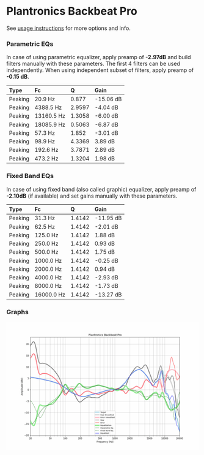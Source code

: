 # Plantronics Backbeat Pro
See [usage instructions](https://github.com/jaakkopasanen/AutoEq#usage) for more options and info.

### Parametric EQs
In case of using parametric equalizer, apply preamp of **-2.97dB** and build filters manually
with these parameters. The first 4 filters can be used independently.
When using independent subset of filters, apply preamp of **-0.15 dB**.

| Type    | Fc         |      Q | Gain      |
|:--------|:-----------|:-------|:----------|
| Peaking | 20.9 Hz    | 0.877  | -15.06 dB |
| Peaking | 4388.5 Hz  | 2.9597 | -4.04 dB  |
| Peaking | 13160.5 Hz | 1.3058 | -6.00 dB  |
| Peaking | 18085.9 Hz | 0.5063 | -6.87 dB  |
| Peaking | 57.3 Hz    | 1.852  | -3.01 dB  |
| Peaking | 98.9 Hz    | 4.3369 | 3.89 dB   |
| Peaking | 192.6 Hz   | 3.7871 | 2.89 dB   |
| Peaking | 473.2 Hz   | 1.3204 | 1.98 dB   |

### Fixed Band EQs
In case of using fixed band (also called graphic) equalizer, apply preamp of **-2.10dB**
(if available) and set gains manually with these parameters.

| Type    | Fc         |      Q | Gain      |
|:--------|:-----------|:-------|:----------|
| Peaking | 31.3 Hz    | 1.4142 | -11.95 dB |
| Peaking | 62.5 Hz    | 1.4142 | -2.01 dB  |
| Peaking | 125.0 Hz   | 1.4142 | 1.88 dB   |
| Peaking | 250.0 Hz   | 1.4142 | 0.93 dB   |
| Peaking | 500.0 Hz   | 1.4142 | 1.75 dB   |
| Peaking | 1000.0 Hz  | 1.4142 | -0.25 dB  |
| Peaking | 2000.0 Hz  | 1.4142 | 0.94 dB   |
| Peaking | 4000.0 Hz  | 1.4142 | -2.93 dB  |
| Peaking | 8000.0 Hz  | 1.4142 | -1.73 dB  |
| Peaking | 16000.0 Hz | 1.4142 | -13.27 dB |

### Graphs
![](./Plantronics%20Backbeat%20Pro.png)